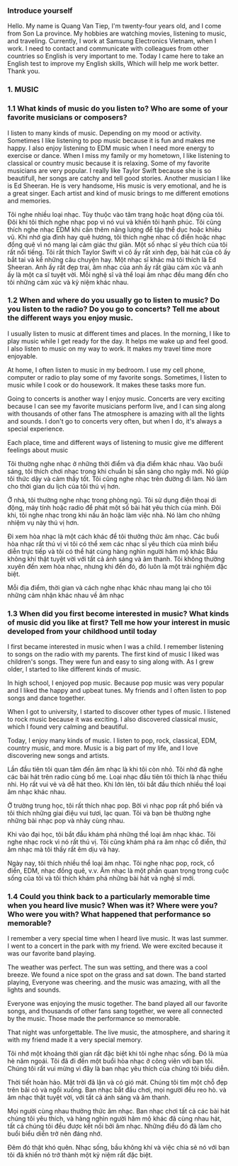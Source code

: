 ### Introduce yourself

Hello. My name is Quang Van Tiep, I'm twenty-four years old, and I come from Son La province.
My hobbies are watching movies, listening to music, and traveling.
Currently, I work at Samsung Electronics Vietnam, when I work.
I need to contact and communicate with colleagues from other countries so English is very important to me.
Today I came here to take an English test to improve my English skills, Which will help me work better. Thank you.

### 1. MUSIC

### 1.1 What kinds of music do you listen to? Who are some of your favorite musicians or composers?

I listen to many kinds of music. Depending on my mood or activity.
Sometimes I like listening to pop music because it is fun and makes me happy.
I also enjoy listening to EDM music when I need more energy to exercise or dance.
When I miss my family or my hometown, I like listening to classical or country music because it is relaxing.
Some of my favorite musicians are very popular. I really like Taylor Swift because she is so beautifull, her songs are catchy and tell good stories.
Another musician I like is Ed Sheeran. He is very handsome, His music is very emotional, and he is a great singer.
Each artist and kind of music brings to me different emotions and memories.

Tôi nghe nhiều loại nhạc. Tùy thuộc vào tâm trạng hoặc hoạt động của tôi.
Đôi khi tôi thích nghe nhạc pop vì nó vui và khiến tôi hạnh phúc.
Tôi cũng thích nghe nhạc EDM khi cần thêm năng lượng để tập thể dục hoặc khiêu vũ.
Khi nhớ gia đình hay quê hương, tôi thích nghe nhạc cổ điển hoặc nhạc đồng quê vì nó mang lại cảm giác thư giãn.
Một số nhạc sĩ yêu thích của tôi rất nổi tiếng. Tôi rất thích Taylor Swift vì cô ấy rất xinh đẹp, bài hát của cô ấy bắt tai và kể những câu chuyện hay.
Một nhạc sĩ khác mà tôi thích là Ed Sheeran. Anh ấy rất đẹp trai, âm nhạc của anh ấy rất giàu cảm xúc và anh ấy là một ca sĩ tuyệt vời.
Mỗi nghệ sĩ và thể loại âm nhạc đều mang đến cho tôi những cảm xúc và kỷ niệm khác nhau.

### 1.2 When and where do you usually go to listen to music? Do you listen to the radio? Do you go to concerts? Tell me about the different ways you enjoy music.

I usually listen to music at different times and places.
In the morning, I like to play music while I get ready for the day.
It helps me wake up and feel good. I also listen to music on my way to work.
It makes my travel time more enjoyable.

At home, I often listen to music in my bedroom. I use my cell phone, computer or radio to play some of my favorite songs.
Sometimes, I listen to music while I cook or do housework. It makes these tasks more fun.

Going to concerts is another way I enjoy music.
Concerts are very exciting because I can see my favorite musicians perform live, and I can sing along with thousands of other fans
The atmosphere is amazing with all the lights and sounds.
I don't go to concerts very often, but when I do, it's always a special experience.

Each place, time and different ways of listening to music give me different feelings about music

Tôi thường nghe nhạc ở những thời điểm và địa điểm khác nhau.
Vào buổi sáng, tôi thích chơi nhạc trong khi chuẩn bị sẵn sàng cho ngày mới.
Nó giúp tôi thức dậy và cảm thấy tốt. Tôi cũng nghe nhạc trên đường đi làm.
Nó làm cho thời gian du lịch của tôi thú vị hơn.

Ở nhà, tôi thường nghe nhạc trong phòng ngủ. Tôi sử dụng điện thoại di động, máy tính hoặc radio để phát một số bài hát yêu thích của mình.
Đôi khi, tôi nghe nhạc trong khi nấu ăn hoặc làm việc nhà. Nó làm cho những nhiệm vụ này thú vị hơn.

Đi xem hòa nhạc là một cách khác để tôi thưởng thức âm nhạc.
Các buổi hòa nhạc rất thú vị vì tôi có thể xem các nhạc sĩ yêu thích của mình biểu diễn trực tiếp và tôi có thể hát cùng hàng nghìn người hâm mộ khác
Bầu không khí thật tuyệt vời với tất cả ánh sáng và âm thanh.
Tôi không thường xuyên đến xem hòa nhạc, nhưng khi đến đó, đó luôn là một trải nghiệm đặc biệt.

Mỗi địa điểm, thời gian và cách nghe nhạc khác nhau mang lại cho tôi những cảm nhận khác nhau về âm nhạc

### 1.3 When did you first become interested in music? What kinds of music did you like at first? Tell me how your interest in music developed from your childhood until today

I first became interested in music when I was a child.
I remember listening to songs on the radio with my parents.
The first kind of music I liked was children's songs.
They were fun and easy to sing along with. As I grew older, I started to like different kinds of music.

In high school, I enjoyed pop music. Because pop music was very popular and I liked the happy and upbeat tunes.
My friends and I often listen to pop songs and dance together.

When I got to university, I started to discover other types of music.
I listened to rock music because it was exciting.
I also discovered classical music, which I found very calming and beautiful.

Today, I enjoy many kinds of music. I listen to pop, rock, classical, EDM, country music, and more.
Music is a big part of my life, and I love discovering new songs and artists.

Lần đầu tiên tôi quan tâm đến âm nhạc là khi tôi còn nhỏ.
Tôi nhớ đã nghe các bài hát trên radio cùng bố mẹ.
Loại nhạc đầu tiên tôi thích là nhạc thiếu nhi.
Họ rất vui vẻ và dễ hát theo. Khi lớn lên, tôi bắt đầu thích nhiều thể loại âm nhạc khác nhau.

Ở trường trung học, tôi rất thích nhạc pop. Bởi vì nhạc pop rất phổ biến và tôi thích những giai điệu vui tươi, lạc quan.
Tôi và bạn bè thường nghe những bài nhạc pop và nhảy cùng nhau.

Khi vào đại học, tôi bắt đầu khám phá những thể loại âm nhạc khác.
Tôi nghe nhạc rock vì nó rất thú vị.
Tôi cũng khám phá ra âm nhạc cổ điển, thứ âm nhạc mà tôi thấy rất êm dịu và hay.

Ngày nay, tôi thích nhiều thể loại âm nhạc. Tôi nghe nhạc pop, rock, cổ điển, EDM, nhạc đồng quê, v.v.
Âm nhạc là một phần quan trọng trong cuộc sống của tôi và tôi thích khám phá những bài hát và nghệ sĩ mới.

### 1.4 Could you think back to a particularly memorable time when you heard live music? When was it? Where were you? Who were you with? What happened that performance so memorable?

I remember a very special time when I heard live music. It was last summer.
I went to a concert in the park with my friend.
We were excited because it was our favorite band playing.

The weather was perfect. The sun was setting, and there was a cool breeze.
We found a nice spot on the grass and sat down. The band started playing, Everyone was cheering.
and the music was amazing, with all the lights and sounds.

Everyone was enjoying the music together. The band played all our favorite songs,
and thousands of other fans sang together, we were all connected by the music. Those made the performance so memorable.

That night was unforgettable. The live music, the atmosphere, and sharing it with my friend made it a very special memory.

Tôi nhớ một khoảng thời gian rất đặc biệt khi tôi nghe nhạc sống. Đó là mùa hè năm ngoái.
Tôi đã đi đến một buổi hòa nhạc ở công viên với bạn tôi.
Chúng tôi rất vui mừng vì đây là ban nhạc yêu thích của chúng tôi biểu diễn.

Thời tiết hoàn hảo. Mặt trời đã lặn và có gió mát.
Chúng tôi tìm một chỗ đẹp trên bãi cỏ và ngồi xuống. Ban nhạc bắt đầu chơi, mọi người đều reo hò.
và âm nhạc thật tuyệt vời, với tất cả ánh sáng và âm thanh.

Mọi người cùng nhau thưởng thức âm nhạc. Ban nhạc chơi tất cả các bài hát chúng tôi yêu thích,
và hàng nghìn người hâm mộ khác đã cùng nhau hát, tất cả chúng tôi đều được kết nối bởi âm nhạc. Những điều đó đã làm cho buổi biểu diễn trở nên đáng nhớ.

Đêm đó thật khó quên. Nhạc sống, bầu không khí và việc chia sẻ nó với bạn tôi đã khiến nó trở thành một kỷ niệm rất đặc biệt.
